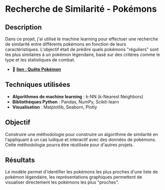 # Recherche de Similarité - Pokémons

## Description

Dans ce projet, j'ai utilisé le machine learning pour effectuer une recherche de similarité entre différents pokémons en fonction de leurs caractéristiques. L'objectif était de prédire quels pokémons "réguliers" sont les plus similaires à un pokémon légendaire, basé sur des critères comme le type et les statistiques de combat.

- 🌟 **[lien : Quête Pokémon](./recherche_de_similarites_pokemon.ipynb)**

## Techniques utilisées

- **Algorithmes de machine learning** : k-NN (k-Nearest Neighbors)
- **Bibliothèques Python** : Pandas, NumPy, Scikit-learn
- **Visualisation** : Matplotlib, Seaborn, Plotly

## Objectif

Construire une méthodologie pour construire un algorithme de similarité en l'appliquant à un cas ludique et interactif avec des données de pokémons. Cette méthodologie pourra être réutilisée pour d'autres projets.

## Résultats

Le modèle permet d'identifier les pokémons les plus proches d'une liste de pokémon légendaire, les représentations graphiques permettent de visualiser directement les pokémons les plus "proches".